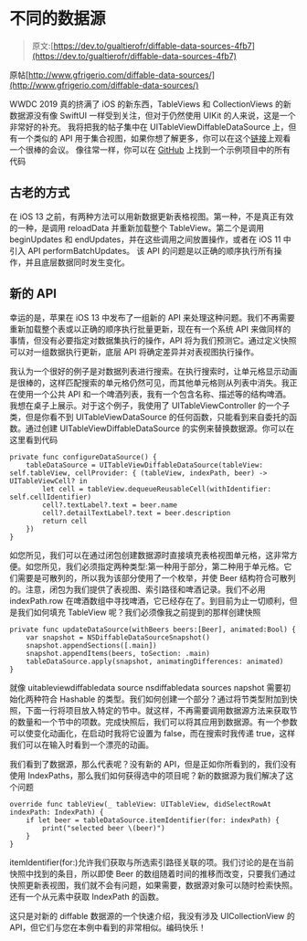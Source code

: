 # 不同的数据源

> 原文:[https://dev.to/gualtierofr/diffable-data-sources-4fb7](https://dev.to/gualtierofr/diffable-data-sources-4fb7)

原帖[http://www.gfrigerio.com/diffable-data-sources/](http://www.gfrigerio.com/diffable-data-sources/)

WWDC 2019 真的挤满了 iOS 的新东西，TableViews 和 CollectionViews 的新数据源没有像 SwiftUI 一样受到关注，但对于仍然使用 UIKit 的人来说，这是一个非常好的补充。
我将把我的帖子集中在 UITableViewDiffableDataSource 上，但有一个类似的 API 用于集合视图，如果你想了解更多，你可以在这个[链接](https://developer.apple.com/videos/play/wwdc2019/220/)上观看一个很棒的会议。
像往常一样，你可以在 [GitHub](https://github.com/gualtierofrigerio/DiffableDataSource) 上找到一个示例项目中的所有代码

## [](#the-old-way)古老的方式

在 iOS 13 之前，有两种方法可以用新数据更新表格视图。第一种，不是真正有效的一种，是调用 reloadData 并重新加载整个 TableView。第二个是调用 beginUpdates 和 endUpdates，并在这些调用之间放置操作，或者在 iOS 11 中引入 API performBatchUpdates。
该 API 的问题是以正确的顺序执行所有操作，并且底层数据同时发生变化。

## [](#new-apis)新的 API

幸运的是，苹果在 iOS 13 中发布了一组新的 API 来处理这种问题。我们不再需要重新加载整个表或以正确的顺序执行批量更新，现在有一个系统 API 来做同样的事情，但没有必要指定对数据集执行的操作，API 将为我们预测它。通过定义快照可以对一组数据执行更新，底层 API 将确定差异并对表视图执行操作。

我认为一个很好的例子是对数据列表进行搜索。在执行搜索时，让单元格显示动画是很棒的，这样匹配搜索的单元格仍然可见，而其他单元格则从列表中消失。我正在使用一个公共 API 和一个啤酒列表，我有一个包含名称、描述等的结构啤酒。我想在桌子上展示。对于这个例子，我使用了 UITableViewController 的一个子类，但是你看不到 UITableViewDataSource 的任何函数，只能看到来自委托的函数。通过创建 UITableViewDiffableDataSource 的实例来替换数据源。你可以在这里看到代码

```
private func configureDataSource() {
    tableDataSource = UITableViewDiffableDataSource(tableView: self.tableView, cellProvider: { (tableView, indexPath, beer) -> UITableViewCell? in
        let cell = tableView.dequeueReusableCell(withIdentifier: self.cellIdentifier)
        cell?.textLabel?.text = beer.name
        cell?.detailTextLabel?.text = beer.description
        return cell
    })
} 
```

如您所见，我们可以在通过闭包创建数据源时直接填充表格视图单元格，这非常方便。如您所见，我们必须指定两种类型:第一种用于部分，第二种用于单元格。它们需要是可散列的，所以我为该部分使用了一个枚举，并使 Beer 结构符合可散列的。注意，闭包为我们提供了表视图、索引路径和啤酒记录。我们不必用 indexPath.row 在啤酒数组中寻找啤酒，它已经存在了。到目前为止一切顺利，但是我们如何填充 TableView 呢？我们必须像我之前提到的那样创建快照

```
private func updateDataSource(withBeers beers:[Beer], animated:Bool) {
    var snapshot = NSDiffableDataSourceSnapshot()
    snapshot.appendSections([.main])
    snapshot.appendItems(beers, toSection: .main)
    tableDataSource.apply(snapshot, animatingDifferences: animated)
} 
```

就像 uitableviewdiffabledata source nsdiffabledata sources napshot 需要初始化两种符合 Hashable 的类型。我们如何创建一个部分？通过将节类型附加到快照，下面一行将项目放入特定的节中。就这样，不再需要调用数据源方法来获取节的数量和一个节中的项数。完成快照后，我们可以将其应用到数据源。有一个参数可以使变化动画化，在启动时我将它设置为 false，而在搜索时我传递 true，这样我们可以在输入时看到一个漂亮的动画。

我们看到了数据源，那么代表呢？没有新的 API，但是正如你所看到的，我们没有使用 IndexPaths，那么我们如何获得选中的项目呢？新的数据源为我们解决了这个问题

```
override func tableView(_ tableView: UITableView, didSelectRowAt indexPath: IndexPath) {
    if let beer = tableDataSource.itemIdentifier(for: indexPath) {
        print("selected beer \(beer)")
    }
} 
```

itemIdentifier(for:)允许我们获取与所选索引路径关联的项。我们讨论的是在当前快照中找到的条目，所以即使 Beer 的数组随着时间的推移而改变，只要我们通过快照更新表视图，我们就不会有问题，如果需要，数据源对象可以随时检索快照。还有一个从元素中获取 IndexPath 的函数。

这只是对新的 diffable 数据源的一个快速介绍，我没有涉及 UICollectionView 的 API，但它们与您在本例中看到的非常相似。编码快乐！